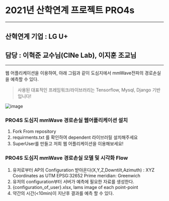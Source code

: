 # 2021년 산학연계 프로젝트 PRO4s
-----

## 산혁연계 기업 : LG U+

## 담당 : 이혁준 교수님(CINe Lab), 이지훈 조교님

---

웹 어플리케이션을 이용하여, 아래 그림과 같이 도심지에서 mmWave전파의 경로손실을 예측할 수 있다.
> 사용된 대표적인 프레임워크/라이브러리는 Tensorflow, Mysql, Django 기반입니다!

![image](https://user-images.githubusercontent.com/42092864/120883080-278c0500-c616-11eb-8bee-07cacbc869f4.png)

###  PRO4S 도심지 mmWave 경로손실 웹어플리케이션 설치
 1. Fork From repository
 2. requirments.txt 를 확인하여 dependent 라이브러릴 설치해주세요
 3. SuperUser를 만들고 저희 웹 어플리케이션을 이용해보세요!

###  PRO4S 도심지 mmWave 경로손실 모델 및 시각화 Flow
 1. 유저로부터 AP의 Configuration 받아온다(X,Y,Z,Downtilt,Azimuth) : 
      XYZ Coordinates as UTM EPSG:32652
      Prime meridian: Greenwich
 2. 유저의 configuration부터 서버가 예측에 필요한 자료를 생성한다.
 3.  {configuration_of_user}.xlsx, lams image of each point-point
 4. 약간의 시간(<10min)이 지난후 결과를 예측 할 수 있다.
